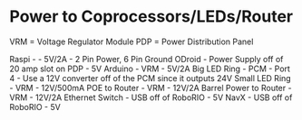 # Power to Coprocessors/LEDs/Router

VRM = Voltage Regulator Module
PDP = Power Distribution Panel

Raspi -  - 5V/2A - 2 Pin Power, 6 Pin Ground
ODroid - Power Supply off of 20 amp slot on PDP - 5V
Arduino - VRM - 5V/2A
Big LED Ring - PCM - Port 4 - Use a 12V converter off of the PCM since it outputs 24V
Small LED Ring - VRM - 12V/500mA
POE to Router - VRM - 12V/2A
Barrel Power to Router - VRM - 12V/2A
Ethernet Switch - USB off of RoboRIO - 5V
NavX - USB off of RoboRIO - 5V